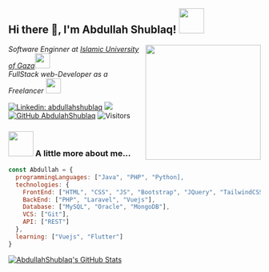 <h2> Hi there 👋, I'm Abdullah Shublaq! <img src="https://media.giphy.com/media/mGcNjsfWAjY5AEZNw6/giphy.gif" width="50"></h2>
<img align='right' src="https://media.giphy.com/media/M9gbBd9nbDrOTu1Mqx/giphy.gif" width="230">
<p><em>Software Enginner at <a href="http://www.iugaza.edu.ps/en/">Islamic University of Gaza</a><img src="https://media.giphy.com/media/fYSnHlufseco8Fh93Z/giphy.gif" width="30"></br>FullStack web-Developer as a Freelancer <img src="https://media.giphy.com/media/WUlplcMpOCEmTGBtBW/giphy.gif" width="30"> 
</em></p>

[![Linkedin: abdullahshublaq](https://img.shields.io/badge/-abdullahshublaq-blue?style=flat-square&logo=Linkedin&logoColor=white&link=https://www.linkedin.com/in/abdullahshublaq/)](https://www.linkedin.com/in/abdullahshublaq/)
[![](https://img.shields.io/badge/Gmail-dev.abdullahshublaq-red)](mailto:dev.abdullahshublaq@gmail.com
)
[![GitHub AbdulahShublaq](https://img.shields.io/github/followers/AbdullahShublaq?label=follow&style=social)](https://github.com/AbdullahShublaq)
![Visitors](https://visitor-badge.laobi.icu/badge?page_id=AbdullahShublaq.AbdullahShublaq)

### <img src="https://media.giphy.com/media/VgCDAzcKvsR6OM0uWg/giphy.gif" width="50"> A little more about me...  

```javascript
const Abdullah = {
  programmingLanguages: ["Java", "PHP", "Python],
  technologies: {
    FrontEnd: ["HTML", "CSS", "JS", "Bootstrap", "JQuery", "TailwindCSS"],
    BackEnd: ["PHP", "Laravel", "Vuejs"],
    Database: ["MySQL", "Oracle", "MongoDB"],
    VCS: ["Git"],
    API: ["REST"]
  },
  learning: ["Vuejs", "Flutter"]
}
```

[![AbdullahShublaq's GitHub Stats](https://github-readme-stats.vercel.app/api?username=AbdullahShublaq&show_icons=true)](https://github.com/AbdullahShublaq)



<!--
**AbdullahShublaq/AbdullahShublaq** is a ✨ _special_ ✨ repository because its `README.md` (this file) appears on your GitHub profile.

Here are some ideas to get you started:

- 🔭 I’m currently working on ...
- 🌱 I’m currently learning ...
- 👯 I’m looking to collaborate on ...
- 🤔 I’m looking for help with ...
- 💬 Ask me about ...
- 📫 How to reach me: ...
- 😄 Pronouns: ...
- ⚡ Fun fact: ...
-->
